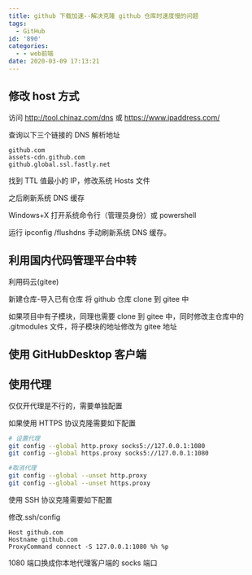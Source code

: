 ```yaml
---
title: github 下载加速--解决克隆 github 仓库时速度慢的问题
tags:
  - GitHub
id: '890'
categories:
  - - web前端
date: 2020-03-09 17:13:21
---
```


## 修改 host 方式

访问 http://tool.chinaz.com/dns 或 https://www.ipaddress.com/

查询以下三个链接的 DNS 解析地址

```
github.com
assets-cdn.github.com
github.global.ssl.fastly.net
```

找到 TTL 值最小的 IP，修改系统 Hosts 文件

之后刷新系统 DNS 缓存

Windows+X 打开系统命令行（管理员身份）或 powershell

运行 ipconfig /flushdns 手动刷新系统 DNS 缓存。

## 利用国内代码管理平台中转

利用码云(gitee)

新建仓库-导入已有仓库 将 github 仓库 clone 到 gitee 中

如果项目中有子模块，同理也需要 clone 到 gitee 中，同时修改主仓库中的 .gitmodules 文件，将子模块的地址修改为 gitee 地址

## 使用 GitHubDesktop 客户端

## 使用代理

仅仅开代理是不行的，需要单独配置

如果使用 HTTPS 协议克隆需要如下配置

```bash
# 设置代理
git config --global http.proxy socks5://127.0.0.1:1080
git config --global https.proxy socks5://127.0.0.1:1080

#取消代理
git config --global --unset http.proxy
git config --global --unset https.proxy
```

使用 SSH 协议克隆需要如下配置

修改.ssh/config

```
Host github.com
Hostname github.com
ProxyCommand connect -S 127.0.0.1:1080 %h %p
```

1080 端口换成你本地代理客户端的 socks 端口
